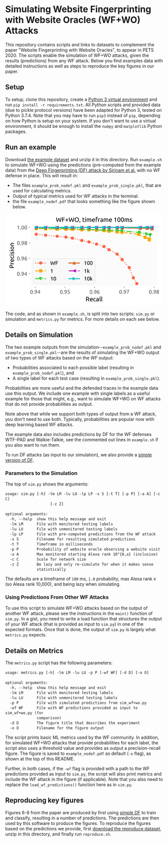 # Simulating Website Fingerprinting with Website Oracles (WF+WO) Attacks

This repository contains scripts and links to datasets to complement the paper
"Website Fingerprinting with Website Oracles", to appear in PETS 2020.  The
scripts enable the simulation of WF+WO attacks, given the results (predictions)
from any WF attack. Below you find examples data with detailed instructions as
well as steps to reproduce the key figures in our paper. 

## Setup
To setup, clone this repository, create a [Python 3 virtual
environment](https://docs.python.org/3/tutorial/venv.html) and run `pip install
-r requirements.txt`. All Python scripts and provided data (due to pickle
protocol versions) have been adapted for Python 3, tested on Python 3.7.4. Note
that you may have to run `pip3` instead of `pip`, depending on how Python is
setup on your system. If you don't want to use a virtual environment, it should
be enough to install the `numpy` and `matplotlib` Python packages.

## Run an example
Download [the example dataset](https://dart.cse.kau.se/wfwo/example.zip) and unzip
it in this directory. Run `example.sh` to simulate WF+WO using the predictions
(pre-computed from the example data) from the [Deep Fingerprinting (DF) attack
by Sirinam et al.](https://github.com/deep-fingerprinting/df) with no WF defense
in place. This will result in:
- The files `example_prob_nodef.pkl` and `example_prob_single.pkl`, that are used for calculating metrics. 
- Output of typical metrics used for WF attacks in the terminal.
- the file `example_nodef.pdf` that looks something like the figure shown below.

<div align="center">
<p align="center">
  <img src="example.png" width="500px" />
</p>
</div>

The code, and as shown in `example.sh`, is split into two scripts: `sim.py` or
simulation and `metrics.py` for metrics. For more details on each see below. 

## Details on Simulation
The two example outputs from the simulation--`example_prob_nodef.pkl` and
`example_prob_single.pkl`--are the results of simulating the WF+WO output of two
types of WF attacks based on the _WF_ output:

- Probabilities associated to each possible label (resulting in
  `example_prob_nodef.pkl`), and
- A single label for each test case (resulting in `example_prob_single.pkl`). 

Probabilities are more useful and the defended traces in the example data use
this output. We include one example with single labels as a useful example for
those that might, e.g., want to simulate WF+WO on WF attacks that do not provide
probabilities as output. 

Note above that while we support both types of output from a WF attack, you
don't need to use both. Typically, probabilities are popular now with deep
learning based WF attacks.

The example data also includes predictions by DF for the WF defenses WTF-PAD and
Walkie-Talkie, see the commented out lines in `example.sh` if you also want to
run them.

To run DF attacks (as input to our simulation), we also provide a [simple
version of DF](https://github.com/pylls/df-simple).

### Parameters to the Simulation
The top of `sim.py` shows the arguments:

```
usage: sim.py [-h] -lm LM -lu LU -lp LP -s S [-t T] [-p P] [-a A] [-c C]
                    [-z Z]

optional arguments:
  -h, --help  show this help message and exit
  -lm LM      File with monitored testing labels
  -lu LU      File with unmonitored testing labels
  -lp LP      File with pre-computed predictions from the WF attack
  -s S        Filename for resulting simulated predictions
  -t T        Timeframe in milliseconds
  -p P        Probability of website oracle observing a website visit
  -a A        Max monitored starting Alexa rank 10^{0,a} (inclusive)
  -c C        Scale Tor network size
  -z Z        Be lazy and only re-simulate Tor when it makes sense
              statistically
```

The defaults are a timeframe of `100` ms, `1.0` probability, max Alexa rank `4`
(so Alexa rank 10,000), and being lazy when simulating. 

### Using Predictions From Other WF Attacks
To use this script to simulate WF+WO attacks based on the output of another WF
attack, please see the instructions in the `main()` function of `sim.py`. In a
gist, you need to write a load function that structures the output of your WF
attack (that is provided as input to `sim.py`) in one of the expected formats.
Once that is done, the output of `sim.py` is largely what `metrics.py` expects.

## Details on Metrics
The `metrics.py` script has the following parameters:

```
usage: metrics.py [-h] -lm LM -lu LU -p P [-wf WF] [-d D] [-o O]

optional arguments:
  -h, --help  show this help message and exit
  -lm LM      File with monitored testing labels
  -lu LU      File with unmonitored testing labels
  -p P        File with simulated predictions from sim_wf+wo.py
  -wf WF      File with WF predictions provided as input to sim_wf+wo.py (for
              comparison)
  -d D        The figure title that describes the experiment
  -o O        Filename for the figure output
```
The script prints basic ML metrics used by the WF community. In addition, for
simulated WF+WO attacks that provide probabilities for each label, the script
also uses a threshold value and provides as output a precision-recall figure.
The figure is saved to `example_nodef.pdf` as default (`-o` flag), as shown at
the top of this README. 

Further, in both cases, if the `-wf` flag is provided with a path to the WF
predictions provided as input to `sim.py`, the script will also print metrics
and include the WF attack in the figure (if applicable). Note that you also need
to replace the `load_wf_predictions()` function here as in `sim.py`. 

## Reproducing key figures
Figures 6-8 from the paper are produced by first using [simple
DF](https://github.com/pylls/df-simple) to train and classify, resulting in a
number of predictions. The predictions are then used by this software to produce
the figures. To reproduce the figures based on the predictions we provide, first
[download the reproduce
dataset](https://dart.cse.kau.se/wfwo/reproduce-data.zip), unzip in this
directory, and finally run `reproduce.sh`.

